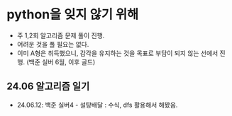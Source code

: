 # python을 잊지 않기 위해
- 주 1,2회 알고리즘 문제 풀이 진행.
- 어려운 것을 풀 필요는 없다.
- 이미 A형은 취득했으니, 감각을 유지하는 것을 목표로 부담이 되지 않는 선에서 진행. (백준 실버 6월, 이후 골드)


## 24.06 알고리즘 일기
- 24.06.12: 백준 실버4 - 설탕배달 : 수식, dfs 활용해서 해봤음.
